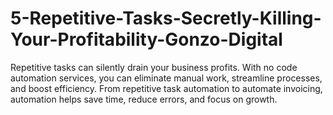# 5-Repetitive-Tasks-Secretly-Killing-Your-Profitability-Gonzo-Digital
Repetitive tasks can silently drain your business profits. With no code automation services, you can eliminate manual work, streamline processes, and boost efficiency. From repetitive task automation to automate invoicing, automation helps save time, reduce errors, and focus on growth. 

